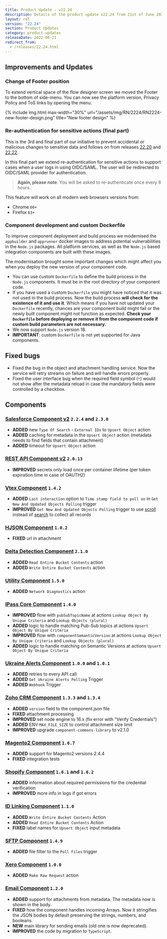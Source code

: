 ```yaml
---
title: Product Update - v22.24
description: Details of the product update v22.24 from 21st of June 2022.
layout: rel
version: "22.24"
section: Product Updates
category: product-updates
releaseDate: 2022-06-21
redirect_from:
  - /releases/22.24.html
---
```


## Improvements and Updates

### Change of Footer position

To extend vertical space of the flow designer screen we moved the Footer to the
bottom of side-menu. You can now see the platform version, Privacy Policy and ToS
links by opening the menu.

{% include img.html max-width="30%" url="/assets/img/RN/2224/RN2224-new-footer-design.png" title="New footer design" %}

### Re-authentication for sensitive actions (final part)

This is the 3rd and final part of our initiative to prevent accidental or malicious
changes to sensitive data and follows on from releases [22.20](/releases/22/20#re-authentication-for-sensitive-actions) and [22.22](/releases/22/22#re-authentication-for-sensitive-actions-continuation).

In this final part we extend re-authentication for sensitive actions to support
cases when a user logs in using OIDC/SAML. The user will be redirected to OIDC/SAML
provider for authentication.

> **Again, please note**: You will be asked to re-authenticate once every 6 hours.

This feature will work on all modern web browsers versions from:

*   Chrome `66+`
*   Firefox `63+`

### Component development and custom Dockerfile

To improve component deployment and build process we modernised the `appbuilder`
and `apprunner` docker images to address potential vulnerabilities in the `Node.js`
packages. All platform services, as well as the `Node.js` based integration components
are built with these images.

The modernisation brought some important changes which might affect you when you
deploy the new version of your component code.

*   You can use custom `Dockerfile` to define the build process in the `Node.js` components. It must be in the root directory of your component code.
*   If you have used a custom `Dockerfile` you might have noticed that it was not used in the build process. Now the build process **will check for the existence of it and use it**. Which means if you have not updated your `Dockerfile` recently, chances are your component build might fail or the newly built component might not function as expected. **Check your `Dockerfile` before deploying or remove it from the component code if custom build parameters are not necessary.**
*   We now support `Node.js` version 18.
*   **IMPORTANT**: custom `Dockerfile` is not yet supported for Java components.

## Fixed bugs

*   Fixed the bug in the object and attachment handling service. Now the service will retry streams on failure and will handle errors properly.
*   Fixed the user interface bug when the required field symbol (`*`) would not show after the metadata reload in case the mandatory fields were controlled by a checkbox.

## Components

### [Salesforce Component v2](/components/salesforce/) `2.2.4` and `2.3.0`

*   **ADDED** new `Type Of Search` - `External IDs` to `Upsert Object` action
*   **ADDED** caching for metadata in the `Upsert Object` action (metadata needs to find fields that contain attachment)
*   **ADDED** timeout for `Upsert Object` action

### [REST API Component v2](/components/rest-api/) `2.0.13`

*   **IMPROVED** secrets only load once per container lifetime (per token expiration time in case of OAUTH2)

### [Vtex Component](/components/vtex/) `1.4.2`

*   **ADDED** `Last interaction` option to `Time stamp field to poll on` in `Get New And Updated Objects Polling` trigger
*   **IMPROVED** `Get New And Updated Objects Polling` trigger to use [scroll](https://developers.vtex.com/vtex-rest-api/reference/scroll) instead of [search](https://developers.vtex.com/vtex-rest-api/reference/search) to collect all records

### [HJSON Component](/components/hjson/) `1.0.2`

*   **FIXED** url in attachment

### [Delta Detection Component](/components/delta-detection/) `2.1.0`

*   **ADDED** `Read Entire Bucket Contents` action
*   **ADDED** `Write Entire Bucket Contents` action

### [Utility Component](/components/utility/) `1.5.0`

*   **ADDED** `Network Diagnostics` action

### [IPass Core Component](/components/ipaas-core/) `1.4.0`

*   **IMPROVED** flow with `pubSubTopicName` at actions `Lookup Object By Unique Criteria` and `Lookup Objects (plural)`
*   **ADDED** logic to handle matching Pub-Sub topics at actions `Upsert Object By Unique Criteria`
*   **IMPROVED** flow with `componentSemanticVersion` at actions `Lookup Object By Unique Criteria` and `Lookup Objects (plural)`
*   **ADDED** logic to handle matching on Semantic Versions at actions `Upsert Object By Unique Criteria`

### [Ukraine Alerts Component](/components/ukraine-alerts/) `1.0.0` and `1.0.1`

*   **ADDED** retries to every API call
*   **ADDED** `Get Ukraine Alerts Polling` Trigger
*   **ADDED** `Webhook` Trigger

### [Zoho CRM Component](/components/zoho-crm/) `1.3.3` and `1.3.4`

*   **ADDED** `version` field to the component.json file
*   **FIXED** attachment processing
*   **IMPROVED** set node engine to 16.x (fix error with "Verify Credentials")
*   **ADDED** ENV `MAX_FILE_SIZE` to control attachment size limit
*   **IMPROVED** upgrade `component-commons-library` to v2.1.0


### [Magento2 Component](/components/magento2/) `1.6.7`

*   **ADDED** support for Magento2 versions 2.4.4
*   **FIXED** integration tests

###  [Shopify Component](/components/shopify-admin/) `1.6.1` and `1.6.2`

*   **ADDED** information about required permissions for the credential verification
*   **IMPROVED** more info in logs if got errors

### [ID Linking Component](/components/id-linking/) `1.1.0`

*   **ADDED** `Write Entire Bucket Contents` Action
*   **ADDED** `Read Entire Bucket Contents` Action
*   **FIXED** label names for `Upsert Object` input metadata

###  [SFTP Component](/components/sftp/) `1.4.9`

*   **ADDED** file filter to the `Poll Files` trigger

### [Xero Component](/components/xero/) `1.0.0`

*   **ADDED** `Make Raw Request` action

### [Email Component](/components/email/) `1.2.0`

*   **ADDED** support for attachments from metadata. The metadata now is shown in the body.
*   **FIXED** how the component handles incoming Arrays. Now it stringifies the JSON bodies by default preserving the strings, numbers, and booleans.
*   **NEW** main library for sending emails (old one is now deprecated).
*   **IMPROVED** the code by migration to `TypeScript`.
